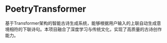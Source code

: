 # PoetryTransformer
基于Transformer架构的智能古诗生成系统，能够根据用户输入的上联自动生成意境相符的下联诗句。本项目融合了深度学习与传统文化，实现了高质量的古诗创作能力。
